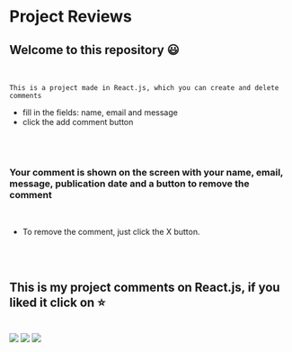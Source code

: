 # Project Reviews

## Welcome to this repository :smiley:
</br>

    This is a project made in React.js, which you can create and delete comments

- fill in the fields: name, email and message
- click the add comment button
</br>
</br>

### Your comment is shown on the screen with your name, email, message, publication date and a button to remove the comment
</br>

- To remove the comment, just click the X button.
</br>
</br>

##  This is my project comments on React.js, if you liked it click on :star:
</br>

<div>
 <a href="https://instagram.com/thaless_Medeiross" target="_blank"><img src="https://img.shields.io/badge/-Instagram-%23E4405F?style=for-the-badge&logo=instagram&logoColor=white" target="_blank"></a> 
  <a href = "mailto:thalesmedeiros.ti@gmail.com"><img src="https://img.shields.io/badge/-Gmail-%23333?style=for-the-badge&logo=gmail&logoColor=white" target="_blank"></a>
  <a href="https://www.linkedin.com/in/thales-medeiros-7b9941138/" target="_blank"><img src="https://img.shields.io/badge/-LinkedIn-%230077B5?style=for-the-badge&logo=linkedin&logoColor=white" target="_blank"></a>
  </div>